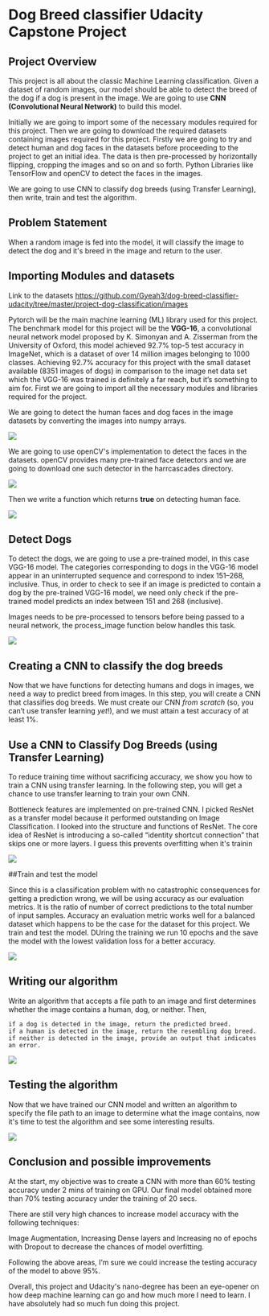 # Dog Breed classifier Udacity Capstone Project

## Project Overview

This project is all about the classic Machine Learning classification. Given a dataset of random images, our model should be able to detect the breed of the dog if a dog is present in the image. We are going to use **CNN (Convolutional Neural Network)** to build this model. 

Initially we are going to import some of the necessary modules required for this project. Then we are going to download the required datasets containing images required for this project. Firstly we are going to try and detect human and dog faces in the datasets before proceeding to the project to get an initial idea. The data is then pre-processed by horizontally flipping, cropping the images and so on and so forth. Python Libraries like TensorFlow and openCV to detect the faces in the images.

We are going to use CNN to classify dog breeds (using Transfer Learning), then write, train and test the algorithm.
## Problem Statement

When a random image is fed into the model, it will classify the image to detect the dog and it's breed in the image and return to the user.

## Importing Modules and datasets

Link to the datasets https://github.com/Gyeah3/dog-breed-classifier-udacity/tree/master/project-dog-classification/images

Pytorch will be the main machine learning (ML) library used for this project. The benchmark model for this project will be the **VGG-16**, a convolutional neural network model proposed by K. Simonyan and A. Zisserman from the University of Oxford, this model achieved 92.7% top-5 test accuracy in ImageNet, which is a dataset of over 14 million images belonging to 1000 classes. Achieving 92.7% accuracy for this project with the small dataset available (8351 images of dogs) in comparison to the image net data set which the VGG-16 was trained is definitely a far reach, but it’s something to aim for. First we are going to import all the necessary modules and libraries required for the project. 

We are going to detect the human faces and dog faces in the image datasets by converting the images into numpy arrays.

![](https://raw.githubusercontent.com/Gyeah3/dog-breed-classifier-udacity/master/screenshot/image0.png)

We are going to use openCV's implementation to detect the faces in the datasets. openCV provides many pre-trained face detectors and we are going to download one such detector in the harrcascades directory.


![](https://raw.githubusercontent.com/Gyeah3/dog-breed-classifier-udacity/master/screenshot/image1.png)

Then we write a function which returns **true** on detecting human face.


![](https://raw.githubusercontent.com/Gyeah3/dog-breed-classifier-udacity/master/screenshot/image2.png)

## Detect Dogs

To detect the dogs, we are going to use a pre-trained model, in this case VGG-16 model. The categories corresponding to dogs in the VGG-16 model appear in an uninterrupted sequence and correspond to index 151–268, inclusive. Thus, in order to check to see if an image is predicted to contain a dog by the pre-trained VGG-16 model, we need only check if the pre-trained model predicts an index between 151 and 268 (inclusive).

Images needs to be pre-processed to tensors before being passed to a neural network, the process_image function below handles this task.


![](https://raw.githubusercontent.com/Gyeah3/dog-breed-classifier-udacity/master/screenshot/image4.png)

## Creating a CNN to classify the dog breeds

Now that we have functions for detecting humans and dogs in images, we need a way to predict breed from images. In this step, you will create a CNN that classifies dog breeds. We must create our CNN _from scratch_ (so, you can’t use transfer learning _yet_!), and we must attain a test accuracy of at least 1%. 

##  Use a CNN to Classify Dog Breeds (using Transfer Learning)

To reduce training time without sacrificing accuracy, we show you how to train a CNN using transfer learning. In the following step, you will get a chance to use transfer learning to train your own CNN.

Bottleneck features are implemented on pre-trained CNN. I picked ResNet as a transfer model because it performed outstanding on Image Classification. I looked into the structure and functions of ResNet. The core idea of ResNet is introducing a so-called “identity shortcut connection” that skips one or more layers. I guess this prevents overfitting when it's trainin

![](https://raw.githubusercontent.com/Gyeah3/dog-breed-classifier-udacity/master/screenshot/image5.png)


##Train and test the model

 Since this is a classification problem with no catastrophic consequences for getting a prediction wrong, we will be using accuracy as our evaluation metrics. It is the ratio of number of correct predictions to the total number of input samples. Accuracy an evaluation metric works well for a balanced dataset which happens to be the case for the dataset for this project.
 We train and test the model. DUring the training we run 10 epochs and the save the model with the lowest validation loss for a better accuracy.
 
 ![](https://raw.githubusercontent.com/Gyeah3/dog-breed-classifier-udacity/master/screenshot/image6.png)
 
## Writing our algorithm

Write an algorithm that accepts a file path to an image and first determines whether the image contains a human, dog, or neither. Then,

    if a dog is detected in the image, return the predicted breed.
    if a human is detected in the image, return the resembling dog breed.
    if neither is detected in the image, provide an output that indicates an error.
    

![](https://raw.githubusercontent.com/Gyeah3/dog-breed-classifier-udacity/master/screenshot/image7.png)

## Testing the algorithm

Now that we have trained our CNN model and written an algorithm to specify the file path to an image to determine what the image contains, now it's time to test the algorithm and see some interesting results.


![](https://raw.githubusercontent.com/Gyeah3/dog-breed-classifier-udacity/master/screenshot/image8.png)

## Conclusion and possible improvements

At the start, my objective was to create a CNN with more than 60% testing accuracy under 2 mins of training on GPU. Our final model obtained more than 70% testing accuracy under the training of 20 secs.

There are still very high chances to increase model accuracy with the following techniques:

Image Augmentation, Increasing Dense layers and Increasing no of epochs with Dropout to decrease the chances of model overfitting.

Following the above areas, I’m sure we could increase the testing accuracy of the model to above 95%.

Overall, this project and Udacity's nano-degree has been an eye-opener on how deep machine learning can go and how much more I need to learn. I have absolutely had so much fun doing this project.


 
